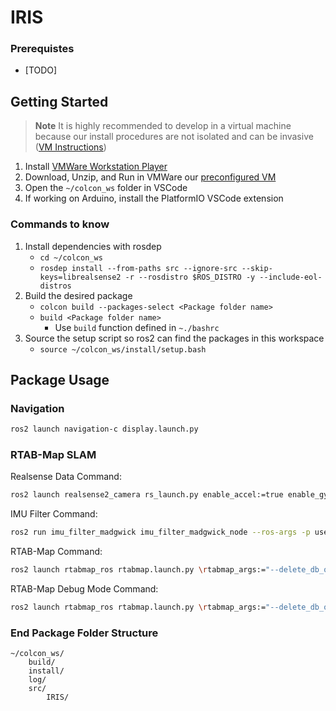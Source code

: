 # IRIS
### Prerequistes
- [TODO]
## Getting Started
> **Note**
> It is highly recommended to develop in a virtual machine because our install procedures are not isolated and can be invasive ([VM Instructions](url))
1. Install [VMWare Workstation Player](https://customerconnect.vmware.com/en/downloads/info/slug/desktop_end_user_computing/vmware_workstation_player/17_0)
2. Download, Unzip, and Run in VMWare our [preconfigured VM](https://uofi.app.box.com/folder/178594834739?s=xefuv04cugxavr3wadn55qbbtfs31ig4)
3. Open the `~/colcon_ws` folder in VSCode
4. If working on Arduino, install the PlatformIO VSCode extension
   
### Commands to know
1. Install dependencies with rosdep
    - `cd ~/colcon_ws`
    - `rosdep install --from-paths src --ignore-src --skip-keys=librealsense2 -r --rosdistro $ROS_DISTRO -y --include-eol-distros`
2. Build the desired package
    - `colcon build --packages-select <Package folder name>`
    - `build <Package folder name>`
        - Use `build` function defined in `~./bashrc`
3. Source the setup script so ros2 can find the packages in this workspace 
    - `source ~/colcon_ws/install/setup.bash`

## Package Usage
### Navigation
```bash
ros2 launch navigation-c display.launch.py
```

### RTAB-Map SLAM
Realsense Data Command:
```bash
ros2 launch realsense2_camera rs_launch.py enable_accel:=true enable_gyro:=true unite_imu_method:=2
```
IMU Filter Command:
```bash
ros2 run imu_filter_madgwick imu_filter_madgwick_node --ros-args -p use_mag:=false -r /imu/data_raw:=/camera/imu
```
RTAB-Map Command:
```bash
ros2 launch rtabmap_ros rtabmap.launch.py \rtabmap_args:="--delete_db_on_start --Optimizer/GravitySigma 0.3" \frame_id:=camera_link \rgb_topic:=/camera/color/image_raw \depth_topic:=/camera/depth/image_rect_raw \camera_info_topic:=/camera/color/camera_info \approx_sync:=true \wait_imu_to_init:=true \imu_topic:=/imu/data \rviz:=false \rtabmapviz:=true
```
RTAB-Map Debug Mode Command:
```bash
ros2 launch rtabmap_ros rtabmap.launch.py \rtabmap_args:="--delete_db_on_start" \frame_id:=camera_link \rgb_topic:=/camera/color/image_raw \depth_topic:=/camera/depth/image_rect_raw \camera_info_topic:=/camera/color/camera_info \approx_sync:=true \wait_imu_to_init:=true \imu_topic:=/imu/data \rviz:=true \rtabmapviz:=false \rtabmap_args:="-d --udebug" \launch_prefix:="xterm -e gdb -ex run --args"
```

### End Package Folder Structure
```
~/colcon_ws/
    build/
    install/
    log/
    src/
        IRIS/
```
